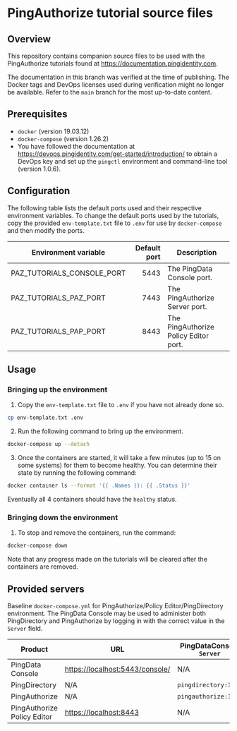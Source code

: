 # PingAuthorize tutorial source files

## Overview

This repository contains companion source files to be used with the PingAuthorize tutorials found at
<https://documentation.pingidentity.com>.

The documentation in this branch was verified at the time of publishing. The Docker tags and DevOps licenses used
during verification might no longer be available. Refer to the `main` branch for the most up-to-date content.  

## Prerequisites

* `docker` (version 19.03.12)
* `docker-compose` (version 1.26.2)
* You have followed the documentation at
  <https://devops.pingidentity.com/get-started/introduction/> to obtain a DevOps
  key and set up the `pingctl` environment and command-line tool (version
  1.0.6).

## Configuration

The following table lists the default ports used and their respective environment variables. To change the default ports
used by the tutorials, copy the provided `env-template.txt` file to `.env` for use by `docker-compose` and then modify
the ports.

| Environment variable                  | Default port | Description                           |
| ------------------------------------- | -----------: | ------------------------------------- |
| PAZ\_TUTORIALS\_CONSOLE\_PORT         | 5443         | The PingData Console port.            |
| PAZ\_TUTORIALS\_PAZ\_PORT             | 7443         | The PingAuthorize Server port.        |
| PAZ\_TUTORIALS\_PAP\_PORT             | 8443         | The PingAuthorize Policy Editor port. |

## Usage

### Bringing up the environment

1. Copy the `env-template.txt` file to `.env` if you have not already done so.

```bash
cp env-template.txt .env
```

2. Run the following command to bring up the environment.

```bash
docker-compose up --detach
```

3. Once the containers are started, it will take a few minutes (up to 15 on some systems) for them to become
   healthy. You can determine their state by running the following command:

```bash
docker container ls --format '{{ .Names }}: {{ .Status }}'
```

Eventually all 4 containers should have the `healthy` status.

### Bringing down the environment

1. To stop and remove the containers, run the command:

```bash
docker-compose down
```

Note that any progress made on the tutorials will be cleared after the containers are removed.

## Provided servers

Baseline `docker-compose.yml` for PingAuthorize/Policy Editor/PingDirectory environment. The PingData Console may be 
used to administer both PingDirectory and PingAuthorize by logging in with the correct value in the `Server` field.

| Product                     | URL                                | PingDataConsole `Server`       | Username        | Password          |
| --------------------------- | ---------------------------------- | ------------------------------ | --------------- | ----------------- |
| PingData Console            | <https://localhost:5443/console/>  | N/A                            | N/A             | N/A               |
| PingDirectory               | N/A                                | `pingdirectory:1636`           | `administrator` | `2FederateM0re`   |
| PingAuthorize               | N/A                                | `pingauthorize:1636`           | `administrator` | `2FederateM0re`   |
| PingAuthorize Policy Editor | <https://localhost:8443>           | N/A                            | `admin`         | `password123`     |

